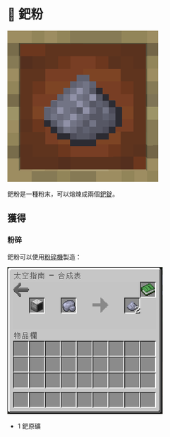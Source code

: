 # 💎 鈀粉

![](<../.gitbook/assets/image (214).png>)

鈀粉是一種粉末，可以熔煉成兩個[鈀錠](palladium-ingot.md)。

## 獲得

### 粉碎

鈀粉可以使用[粉碎機](Pulverizer.md)製造：

![](<../.gitbook/assets/image (247).png>)

* 1 鈀原礦
